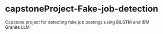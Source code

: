 # capstoneProject-Fake-job-detection
Capstone project for detecting fake job postings using BiLSTM and IBM Granite LLM
